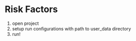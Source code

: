# Risk Factors

1. open project
2. setup run configurations with path to user_data directory
3. run!